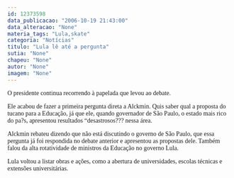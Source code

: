 ```yaml
---
id: 12373598
data_publicacao: "2006-10-19 21:43:00"
data_alteracao: "None"
materia_tags: "Lula,skate"
categoria: "Notícias"
titulo: "Lula lê até a pergunta"
sutia: "None"
chapeu: "None"
autor: "None"
imagem: "None"
---
```

<p><P><FONT face=Verdana>O presidente continua recorrendo à papelada que levou ao debate. </FONT></P></p>
<p><P><FONT face=Verdana>Ele acabou de fazer a primeira pergunta direta a Alckmin. Quis saber qual a proposta do tucano para a Educação, já que ele, quando governador de São Paulo, o estado mais rico do pa?s, apresentou resultados “desastrosos??? nessa área.</FONT></P></p>
<p><P><FONT face=Verdana>Alckmin rebateu dizendo que não está discutindo o governo de São Paulo, que essa pergunta já foi respondida no debate anterior e apresentou as propostas dele. Também falou da alta rotatividade de ministros da Educação no governo Lula.</FONT></P></p>
<p><P><FONT face=Verdana>Lula voltou a listar obras e ações, como a abertura de universidades, escolas técnicas e extensões universitárias.</FONT></P> </p>
